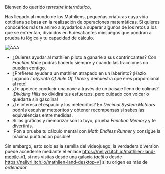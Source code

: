 Bienvenido querido _terrestre internáutico_, 

Has llegado al mundo de los Mathliens, pequeñas criaturas cuya vida cotidiana se basa en la realización de operaciones matemáticas. 
Si quieres conocerlos más te animo a ayudarlos a superar algunos de los retos a los que se enfrentan, divididos en 6 desafiantes minijuegos que
pondrán a prueba tu lógica y tu capacidad de cálculo.

![AAA](https://github.com/NellyRL/MathLienLand/assets/91086693/5b69316b-fc50-4e60-a611-d3b5286e3435)

* ¿Quieres ayudar al mathlien piloto a ganarle a sus contrincantes? Con _Fraction Race_ podrás hacerlo siempre y cuando las fracciones no puedan contigo.
* ¿Prefieres ayudar a un mathlien atrapado en un laberinto? ¡Hazlo jugando _Labyrinth Of Rule Of Three_ y demuestra que eres proporcional al reto!
* ¿Te apetece conducir una nave a través de un paisaje lleno de colinas? ¡_Dividing Hills_ no dividirá tus esfuerzos, pero cuidado con volcar o quedarte sin gasolina!
* ¿Te interesa el espacio y los meteoritos? En _Decimal System Meteors_ podrás esquivar meteoritos y obtener recompensas si sabes las equivalencias entre medidas.
* Si las gráficas y memorizar son lo tuyo, prueba _Function Memory_ y te divertirás.
* ¡Pon a prueba tu cálculo mental con _Math Endless Runner_ y consigue la máxima puntuación posible!

Sin embargo, esto solo es la semilla del videojuego, la verdadera diversión puede accederse mediante el enlace https://nellyrl.itch.io/mathlien-land-mobile-v1, si nos visitas desde una galaxia _táctil_ 
o desde https://nellyrl.itch.io/mathlien-land-desktop-v1 si tu origen es más de _ordenador_


